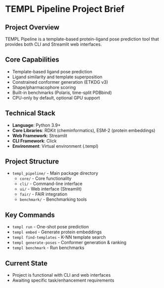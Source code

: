 # TEMPL Pipeline Project Brief

## Project Overview
TEMPL Pipeline is a template-based protein-ligand pose prediction tool that provides both CLI and Streamlit web interfaces.

## Core Capabilities
- Template-based ligand pose prediction
- Ligand similarity and template superposition
- Constrained conformer generation (ETKDG v3)
- Shape/pharmacophore scoring
- Built-in benchmarks (Polaris, time-split PDBbind)
- CPU-only by default, optional GPU support

## Technical Stack
- **Language**: Python 3.9+
- **Core Libraries**: RDKit (cheminformatics), ESM-2 (protein embeddings)
- **Web Framework**: Streamlit
- **CLI Framework**: Click
- **Environment**: Virtual environment (.templ)

## Project Structure
- `templ_pipeline/` - Main package directory
  - `core/` - Core functionality
  - `cli/` - Command-line interface
  - `ui/` - Web interface (Streamlit)
  - `fair/` - FAIR integration
  - `benchmark/` - Benchmarking tools

## Key Commands
- `templ run` - One-shot pose prediction
- `templ embed` - Generate protein embeddings
- `templ find-templates` - K-NN template search
- `templ generate-poses` - Conformer generation & ranking
- `templ benchmark` - Run benchmarks

## Current State
- Project is functional with CLI and web interfaces
- Awaiting specific task/enhancement requirements

